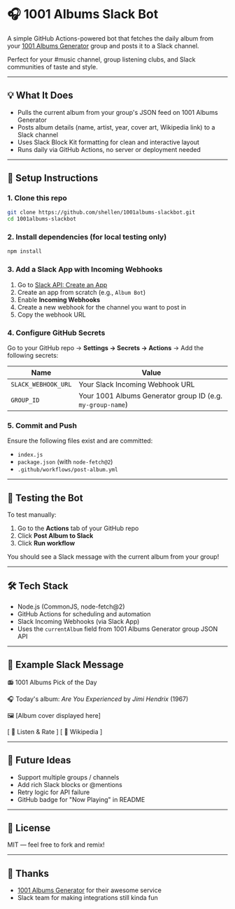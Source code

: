 # 🎧 1001 Albums Slack Bot

A simple GitHub Actions-powered bot that fetches the daily album from your [1001 Albums Generator](https://1001albumsgenerator.com) group and posts it to a Slack channel.

Perfect for your #music channel, group listening clubs, and Slack communities of taste and style.

---

## 💡 What It Does

- Pulls the current album from your group's JSON feed on 1001 Albums Generator
- Posts album details (name, artist, year, cover art, Wikipedia link) to a Slack channel
- Uses Slack Block Kit formatting for clean and interactive layout
- Runs daily via GitHub Actions, no server or deployment needed

---

## 🚀 Setup Instructions

### 1. Clone this repo

```bash
git clone https://github.com/shellen/1001albums-slackbot.git
cd 1001albums-slackbot
````

### 2. Install dependencies (for local testing only)

```bash
npm install
```

### 3. Add a Slack App with Incoming Webhooks

1. Go to [Slack API: Create an App](https://api.slack.com/apps)
2. Create an app from scratch (e.g., `Album Bot`)
3. Enable **Incoming Webhooks**
4. Create a new webhook for the channel you want to post in
5. Copy the webhook URL

### 4. Configure GitHub Secrets

Go to your GitHub repo → **Settings → Secrets → Actions** → Add the following secrets:

| Name                | Value                                                           |
| ------------------- | --------------------------------------------------------------- |
| `SLACK_WEBHOOK_URL` | Your Slack Incoming Webhook URL                                 |
| `GROUP_ID`          | Your 1001 Albums Generator group ID (e.g. `my-group-name`) |

### 5. Commit and Push

Ensure the following files exist and are committed:

* `index.js`
* `package.json` (with `node-fetch@2`)
* `.github/workflows/post-album.yml`

---

## 🧪 Testing the Bot

To test manually:

1. Go to the **Actions** tab of your GitHub repo
2. Click **Post Album to Slack**
3. Click **Run workflow**

You should see a Slack message with the current album from your group!

---

## 🛠 Tech Stack

* Node.js (CommonJS, node-fetch@2)
* GitHub Actions for scheduling and automation
* Slack Incoming Webhooks (via Slack App)
* Uses the `currentAlbum` field from 1001 Albums Generator group JSON API

---

## 💬 Example Slack Message

📻 1001 Albums Pick of the Day

🎧 Today's album:
*Are You Experienced* by *Jimi Hendrix* (1967)

🖼️ [Album cover displayed here]

[ 🎵 Listen & Rate ]   [ 📖 Wikipedia ]

---

## 🧼 Future Ideas

* Support multiple groups / channels
* Add rich Slack blocks or @mentions
* Retry logic for API failure
* GitHub badge for "Now Playing" in README

---

## 📄 License

MIT — feel free to fork and remix!

---

## 🙌 Thanks

* [1001 Albums Generator](https://1001albumsgenerator.com) for their awesome service
* Slack team for making integrations still kinda fun

